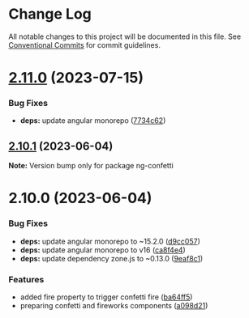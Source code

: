 # Change Log

All notable changes to this project will be documented in this file.
See [Conventional Commits](https://conventionalcommits.org) for commit guidelines.

# [2.11.0](https://github.com/tsparticles/angular/compare/ng-confetti@2.10.1...ng-confetti@2.11.0) (2023-07-15)


### Bug Fixes

* **deps:** update angular monorepo ([7734c62](https://github.com/tsparticles/angular/commit/7734c62fa1f0dba72675296a58b5f9e99f45c790))





## [2.10.1](https://github.com/tsparticles/angular/compare/ng-confetti@2.10.0...ng-confetti@2.10.1) (2023-06-04)

**Note:** Version bump only for package ng-confetti





# 2.10.0 (2023-06-04)


### Bug Fixes

* **deps:** update angular monorepo to ~15.2.0 ([d9cc057](https://github.com/tsparticles/angular/commit/d9cc0579949f025c7be095b92abb121f2f450036))
* **deps:** update angular monorepo to v16 ([ca8f4e4](https://github.com/tsparticles/angular/commit/ca8f4e47c4476a5f4548ad25f365f56caa7ce912))
* **deps:** update dependency zone.js to ~0.13.0 ([9eaf8c1](https://github.com/tsparticles/angular/commit/9eaf8c1e184fbe813e0f2ec4ed14d35c677bc8a3))


### Features

* added fire property to trigger confetti fire ([ba64ff5](https://github.com/tsparticles/angular/commit/ba64ff53130e0bbad18a3a4e4e2b19dc27d05020))
* preparing confetti and fireworks components ([a098d21](https://github.com/tsparticles/angular/commit/a098d217f7f332bfef5bda4d6d846b762ee4aea3))
